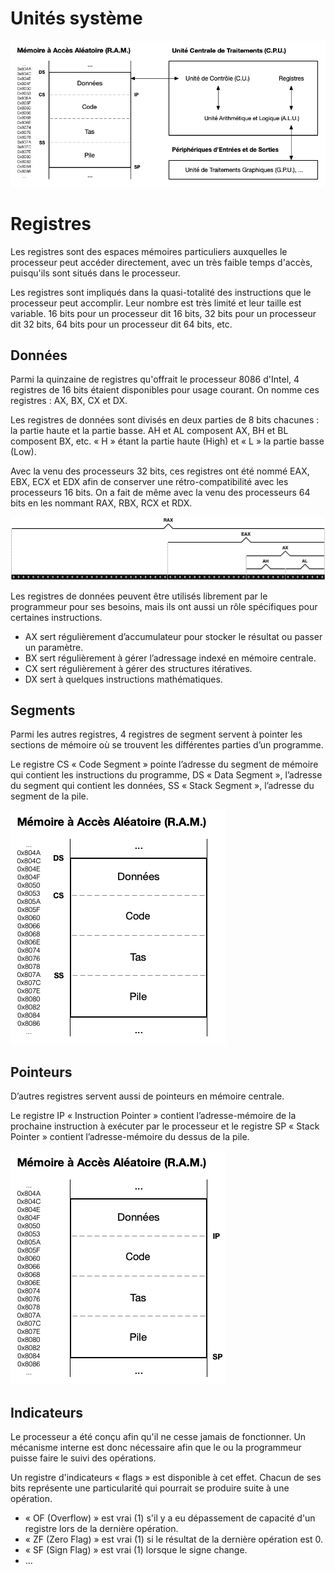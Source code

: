 
# Unités système

![Unités système](Images/ASM/Execution.png)

# Registres

Les registres sont des espaces mémoires particuliers auxquelles le processeur peut accéder directement, avec un très faible temps d'accès, puisqu'ils sont situés dans le processeur.

Les registres sont impliqués dans la quasi-totalité des instructions que le processeur peut accomplir. Leur nombre est très limité et leur taille est variable. 16 bits pour un processeur dit 16 bits, 32 bits pour un processeur dit 32 bits, 64 bits pour un processeur dit 64 bits, etc.

## Données


Parmi la quinzaine de registres qu'offrait le processeur 8086 d'Intel, 4 registres de 16 bits étaient disponibles pour usage courant. On nomme ces registres : AX, BX, CX et DX.

Les registres de données sont divisés en deux parties de 8 bits chacunes : la partie haute et la partie basse. AH et AL composent AX, BH et BL composent BX, etc. « H » étant la partie haute (High) et « L » la partie basse (Low).

Avec la venu des processeurs 32 bits, ces registres ont été nommé EAX, EBX, ECX et EDX afin de conserver une rétro-compatibilité avec les processeurs 16 bits. On a fait de même avec la venu des processeurs 64 bits en les nommant RAX, RBX, RCX et RDX.

![Registres](Images/ASM/Registers.png)

Les registres de données peuvent être utilisés librement par le programmeur pour ses besoins, mais ils ont aussi un rôle spécifiques pour certaines instructions.

- AX sert régulièrement d’accumulateur pour stocker le résultat ou passer un paramètre.
- BX sert régulièrement à gérer l’adressage indexé en mémoire centrale.
- CX sert régulièrement à gérer des structures itératives.
- DX sert à quelques instructions mathématiques.

## Segments


Parmi les autres registres, 4 registres de segment servent à pointer les sections de mémoire où se trouvent les différentes parties d’un programme.

Le registre CS « Code Segment » pointe l’adresse du segment de mémoire qui contient les instructions du programme, DS « Data Segment », l’adresse du segment qui contient les données, SS « Stack Segment », l’adresse du segment de la pile.

![Segments](Images/ASM/Segments.png)

## Pointeurs

D’autres registres servent aussi de pointeurs en mémoire centrale.

Le registre IP « Instruction Pointer » contient l’adresse-mémoire de la prochaine instruction à exécuter par le processeur et le registre SP « Stack Pointer » contient l’adresse-mémoire du dessus de la pile.

![Pointeurs](Images/ASM/Pointers.png)

## Indicateurs


Le processeur a été conçu afin qu'il ne cesse jamais de fonctionner. Un mécanisme interne est donc nécessaire afin que le ou la programmeur puisse faire le suivi des opérations.

Un registre d'indicateurs « flags » est disponible à cet effet. Chacun de ses bits représente une particularité qui pourrait se produire suite à une opération.

- « OF (Overflow) » est vrai (1) s'il y a eu dépassement de capacité d'un registre lors de la dernière opération.
- « ZF (Zero Flag) » est vrai (1) si le résultat de la dernière opération est 0.
- « SF (Sign Flag) » est vrai (1) lorsque le signe change.
- ...